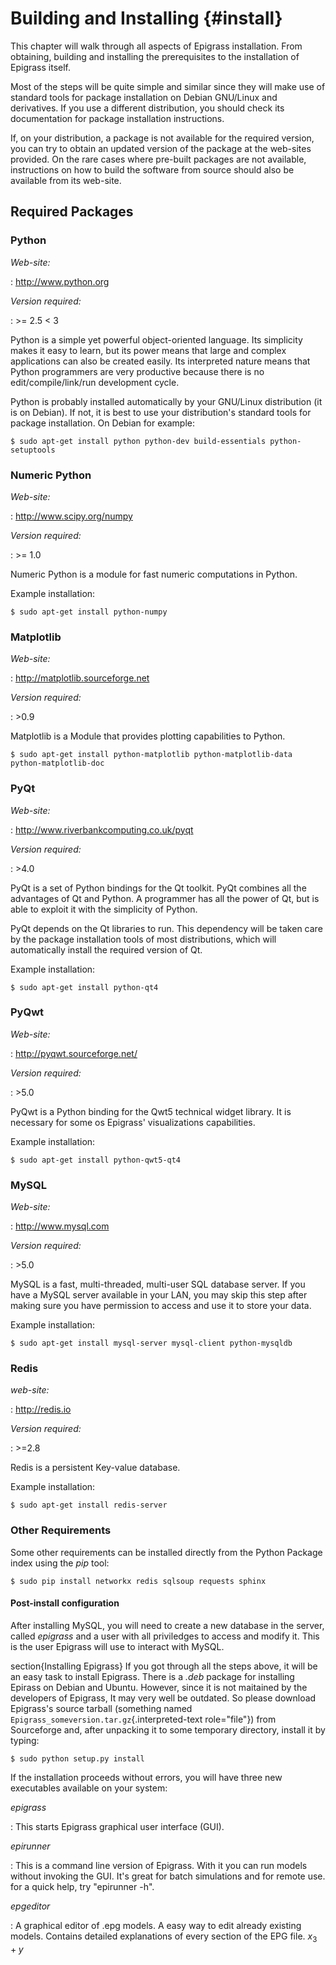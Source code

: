 Building and Installing {#install}
=======================

This chapter will walk through all aspects of Epigrass installation.
From obtaining, building and installing the prerequisites to the
installation of Epigrass itself.

Most of the steps will be quite simple and similar since they will make
use of standard tools for package installation on Debian GNU/Linux and
derivatives. If you use a different distribution, you should check its
documentation for package installation instructions.

If, on your distribution, a package is not available for the required
version, you can try to obtain an updated version of the package at the
web-sites provided. On the rare cases where pre-built packages are not
available, instructions on how to build the software from source should
also be available from its web-site.

Required Packages
-----------------

### Python

*Web-site:*

:   <http://www.python.org>

*Version required:*

:   \>= 2.5 \< 3

Python is a simple yet powerful object-oriented language. Its simplicity
makes it easy to learn, but its power means that large and complex
applications can also be created easily. Its interpreted nature means
that Python programmers are very productive because there is no
edit/compile/link/run development cycle.

Python is probably installed automatically by your GNU/Linux
distribution (it is on Debian). If not, it is best to use your
distribution\'s standard tools for package installation. On Debian for
example:

``` {.sourceCode .bash}
$ sudo apt-get install python python-dev build-essentials python-setuptools
```

### Numeric Python

*Web-site:*

:   <http://www.scipy.org/numpy>

*Version required:*

:   \>= 1.0

Numeric Python is a module for fast numeric computations in Python.

Example installation:

``` {.sourceCode .bash}
$ sudo apt-get install python-numpy
```

### Matplotlib

*Web-site:*

:   <http://matplotlib.sourceforge.net>

*Version required:*

:   \>0.9

Matplotlib is a Module that provides plotting capabilities to Python.

``` {.sourceCode .bash}
$ sudo apt-get install python-matplotlib python-matplotlib-data python-matplotlib-doc
```

### PyQt

*Web-site:*

:   <http://www.riverbankcomputing.co.uk/pyqt>

*Version required:*

:   \>4.0

PyQt is a set of Python bindings for the Qt toolkit. PyQt combines all
the advantages of Qt and Python. A programmer has all the power of Qt,
but is able to exploit it with the simplicity of Python.

PyQt depends on the Qt libraries to run. This dependency will be taken
care by the package installation tools of most distributions, which will
automatically install the required version of Qt.

Example installation:

``` {.sourceCode .bash}
$ sudo apt-get install python-qt4
```

### PyQwt

*Web-site:*

:   <http://pyqwt.sourceforge.net/>

*Version required:*

:   \>5.0

PyQwt is a Python binding for the Qwt5 technical widget library. It is
necessary for some os Epigrass\' visualizations capabilities.

Example installation:

``` {.sourceCode .bash}
$ sudo apt-get install python-qwt5-qt4
```

### MySQL

*Web-site:*

:   <http://www.mysql.com>

*Version required:*

:   \>5.0

MySQL is a fast, multi-threaded, multi-user SQL database server. If you
have a MySQL server available in your LAN, you may skip this step after
making sure you have permission to access and use it to store your data.

Example installation:

``` {.sourceCode .bash}
$ sudo apt-get install mysql-server mysql-client python-mysqldb
```

### Redis

*web-site:*

:   <http://redis.io>

*Version required:*

:   \>=2.8

Redis is a persistent Key-value database.

Example installation:

``` {.sourceCode .bash}
$ sudo apt-get install redis-server
```

### Other Requirements

Some other requirements can be installed directly from the Python
Package index using the *pip* tool:

``` {.sourceCode .bash}
$ sudo pip install networkx redis sqlsoup requests sphinx
```

#### Post-install configuration

After installing MySQL, you will need to create a new database in the
server, called *epigrass* and a user with all priviledges to access and
modify it. This is the user Epigrass will use to interact with MySQL.

section{Installing Epigrass} If you got through all the steps above, it
will be an easy task to install Epigrass. There is a *.deb* package for
installing Epirass on Debian and Ubuntu. However, since it is not
maitained by the developers of Epigrass, It may very well be outdated.
So please download Epigrass\'s source tarball (something named
`Epigrass_someversion.tar.gz`{.interpreted-text role="file"}) from
Sourceforge and, after unpacking it to some temporary directory, install
it by typing:

``` {.sourceCode .bash}
$ sudo python setup.py install
```

If the installation proceeds without errors, you will have three new
executables available on your system:

*epigrass*

:   This starts Epigrass graphical user interface (GUI).

*epirunner*

:   This is a command line version of Epigrass. With it you can run
    models without invoking the GUI. It\'s great for batch simulations
    and for remote use. for a quick help, try \"epirunner -h\".

*epgeditor*

:   A graphical editor of .epg models. A easy way to edit already
    existing models. Contains detailed explanations of every section of
    the EPG file. $x_3+y$
